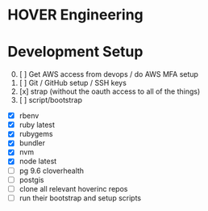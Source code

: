 # HOVER Engineering

# Development Setup

0. [ ] Get AWS access from devops / do AWS MFA setup
1. [ ] Git / GitHub setup / SSH keys
2. [x] strap (without the oauth access to all of the things)
3. [ ] script/bootstrap
  - [x] rbenv
  - [x] ruby latest
  - [x] rubygems
  - [x] bundler
  - [x] nvm
  - [x] node latest
  - [ ] pg 9.6 cloverhealth
  - [ ] postgis
  - [ ] clone all relevant hoverinc repos
  - [ ] run their bootstrap and setup scripts
